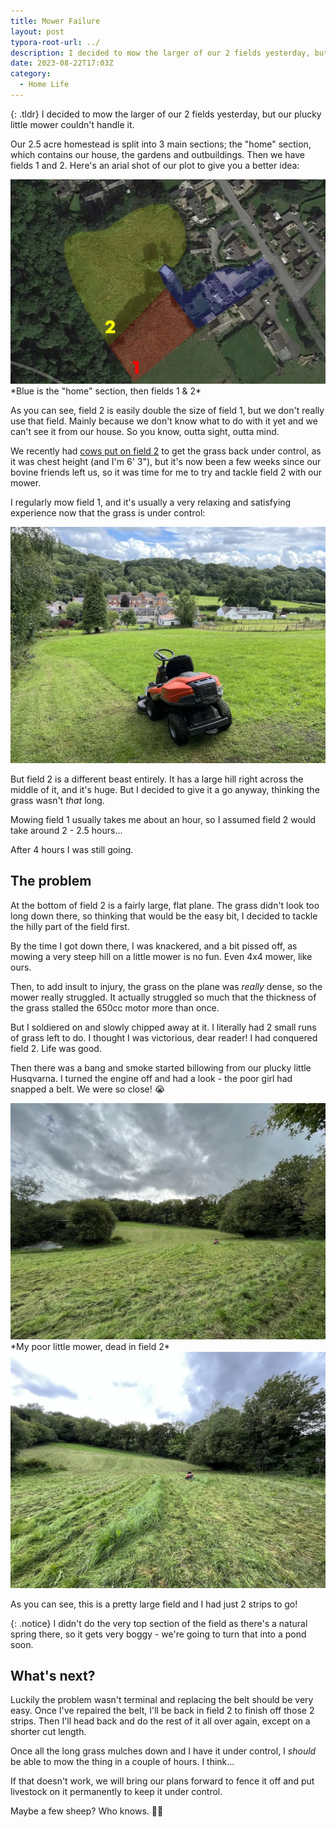 ```yaml
---
title: Mower Failure
layout: post
typora-root-url: ../
description: I decided to mow the larger of our 2 fields yesterday, but our plucky little mower couldn't handle it.
date: 2023-08-22T17:03Z
category:
  - Home Life
---
```


{: .tldr}
I decided to mow the larger of our 2 fields yesterday, but our plucky little mower couldn't handle it.


Our 2.5 acre homestead is split into 3 main sections; the "home" section, which contains our house, the gardens and outbuildings. Then we have fields 1 and 2. Here's an arial shot of our plot to give you a better idea:

<img src="/assets/images/home-plotted.webp" loading="lazy" alt="home-plotted" />
*Blue is the "home" section, then fields 1 & 2*

As you can see, field 2 is easily double the size of field 1, but we don't really use that field. Mainly because we don't know what to do with it yet and we can't see it from our house. So you know, outta sight, outta mind.

We recently had [cows put on field 2](https://kevquirk.com/cows) to get the grass back under control, as it was chest height (and I'm 6' 3"), but it's now been a few weeks since our bovine friends left us, so it was time for me to try and tackle field 2 with our mower.

I regularly mow field 1, and it's usually a very relaxing and satisfying experience now that the grass is under control:

<img src="/assets/images/mowing-field-1.webp" loading="lazy" alt="mowing-field-1" />

But field 2 is a different beast entirely. It has a large hill right across the middle of it, and it's huge. But I decided to give it a go anyway, thinking the grass wasn't *that* long.

Mowing field 1 usually takes me about an hour, so I assumed field 2 would take around 2 - 2.5 hours...

After 4 hours I was still going.

## The problem

At the bottom of field 2 is a fairly large, flat plane. The grass didn't look too long down there, so thinking that would be the easy bit, I decided to tackle the hilly part of the field first.

By the time I got down there, I was knackered, and a bit pissed off, as mowing a very steep hill on a little mower is no fun. Even 4x4 mower, like ours.

Then, to add insult to injury, the grass on the plane was *really* dense, so the mower really struggled. It actually struggled so much that the thickness of the grass stalled the 650cc motor more than once.

But I soldiered on and slowly chipped away at it. I literally had 2 small runs of grass left to do. I thought I was victorious, dear reader! I had conquered field 2. Life was good.

Then there was a bang and smoke started billowing from our plucky little Husqvarna. I turned the engine off and had a look - the poor girl had snapped a belt. We were so close! 😭

<img src="/assets/images/dead-mower-field-2.webp" loading="lazy" alt="dead-mower-field-2" />
*My poor little mower, dead in field 2*

<img src="/assets/images/dead-mower-field-2-close-up.webp" loading="lazy" alt="dead-mower-field-2-close-up" />

As you can see, this is a pretty large field and I had just 2 strips to go!

{: .notice}
I didn't do the very top section of the field as there's a natural spring there, so it gets very boggy - we're going to turn that into a pond soon.


## What's next?

Luckily the problem wasn't terminal and replacing the belt should be very easy. Once I've repaired the belt, I'll be back in field 2 to finish off those 2 strips. Then I'll head back and do the rest of it all over again, except on a shorter cut length.

Once all the long grass mulches down and I have it under control, I *should* be able to mow the thing in a couple of hours. I think...

If that doesn't work, we will bring our plans forward to fence it off and put livestock on it permanently to keep it under control.

Maybe a few sheep? Who knows. 🤷‍♂️